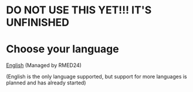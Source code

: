 # DO NOT USE THIS YET!!! IT'S UNFINISHED


# Choose your language
[English](https://github.com/RMED24/SwitchEmuGuide/blob/main/English/readme.md) (Managed by RMED24)

(English is the only language supported, but support for more languages is planned and has already started)

